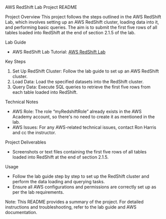  AWS RedShift Lab Project README

 Project Overview
This project follows the steps outlined in the AWS RedShift Lab, which involves setting up an AWS RedShift cluster, loading data into it, and performing basic queries. The aim is to submit the first five rows of all tables loaded into RedShift at the end of section 2.1.5 of the lab.

 Lab Guide
- AWS RedShift Lab Tutorial: [AWS RedShift Lab](https://zacks.one/aws-redshift-lab/)

 Key Steps
1. Set Up RedShift Cluster: Follow the lab guide to set up an AWS RedShift cluster.
2. Load Data: Load the specified datasets into the RedShift cluster.
3. Query Data: Execute SQL queries to retrieve the first five rows from each table loaded into RedShift.

 Technical Notes
- AWS Role: The role “myRedshiftRole” already exists in the AWS Academy account, so there's no need to create it as mentioned in the lab.
- AWS Issues: For any AWS-related technical issues, contact Ron Harris and cc the instructor.

 Project Deliverables
- Screenshots or text files containing the first five rows of all tables loaded into RedShift at the end of section 2.1.5.

 Usage
- Follow the lab guide step by step to set up the RedShift cluster and perform the data loading and querying tasks.
- Ensure all AWS configurations and permissions are correctly set up as per the lab requirements.

Note: This README provides a summary of the project. For detailed instructions and troubleshooting, refer to the lab guide and AWS documentation.
